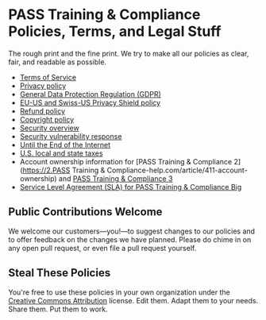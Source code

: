 # PASS Training & Compliance Policies, Terms, and Legal Stuff

The rough print and the fine print. We try to make all our policies as clear, fair, and readable as possible.

* [Terms of Service](terms.md)
* [Privacy policy](privacy/privacy-policy.md)
* [General Data Protection Regulation (GDPR)](privacy/gdpr.md)
* [EU-US and Swiss-US Privacy Shield policy](privacy/privacy-shield.md)
* [Refund policy](refund.md)
* [Copyright policy](copyright.md)
* [Security overview](security/overview.md)
* [Security vulnerability response](security/vulnerability-response.md)
* [Until the End of the Internet](until-the-end-of-the-internet.md)
* [U.S. local and state taxes](taxes.md)
* Account ownership information for [PASS Training & Compliance 2](https://2.PASS Training & Compliance-help.com/article/411-account-ownership) and [PASS Training & Compliance 3](ownership.md)
* [Service Level Agreement (SLA) for PASS Training & Compliance Big](sla.md)


## Public Contributions Welcome

We welcome our customers—you!—to suggest changes to our policies and to offer feedback on the changes we have planned. Please do chime in on any open pull request, or even file a pull request yourself.


## Steal These Policies

You're free to use these policies in your own organization under the [Creative Commons Attribution](https://creativecommons.org/licenses/by/4.0/) license.
Edit them. Adapt them to your needs. Share them. Put them to work.
